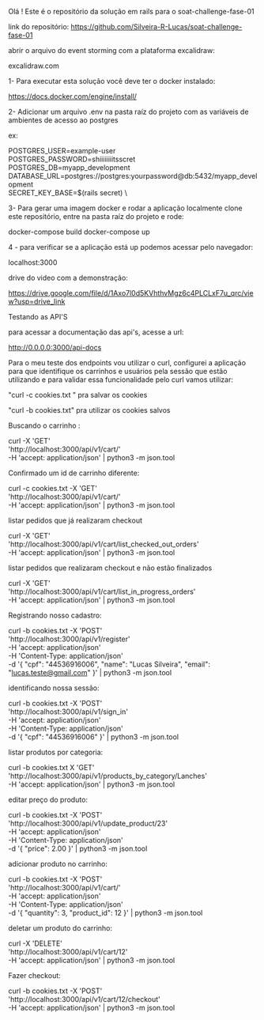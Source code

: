 Olá ! Este é o repositório da solução em rails para o soat-challenge-fase-01

link do repositório:
https://github.com/Silveira-R-Lucas/soat-challenge-fase-01

abrir o arquivo do event storming com a plataforma excalidraw:

excalidraw.com

1- Para executar esta solução você deve ter o docker instalado:

https://docs.docker.com/engine/install/

2- Adicionar um arquivo .env na pasta raíz do projeto com as variáveis de ambientes de acesso ao postgres

ex:

POSTGRES_USER=example-user \
POSTGRES_PASSWORD=shiiiiiiiitsscret \
POSTGRES_DB=myapp_development \
DATABASE_URL=postgres://postgres:yourpassword@db:5432/myapp_development \
SECRET_KEY_BASE=$(rails secret) \


3- Para gerar uma imagem docker e rodar a aplicação localmente clone este repositório, entre na pasta raíz do projeto e rode:

docker-compose build
docker-compose up

4 - para verificar se a aplicação está up podemos acessar pelo navegador:

localhost:3000

drive do video com a demonstração:

https://drive.google.com/file/d/1Axo7l0d5KVhthvMgz6c4PLCLxF7u_qrc/view?usp=drive_link

Testando as API'S

para acessar a documentação das api's, acesse a url:

http://0.0.0.0:3000/api-docs

Para o meu teste dos endpoints vou utilizar o curl, configurei a aplicação para que identifique os carrinhos e usuários pela sessão que estão utilizando e para validar essa funcionalidade pelo curl vamos utilizar:

 "curl -c cookies.txt " pra salvar os cookies
  
 "curl -b cookies.txt" pra utilizar os cookies salvos

Buscando o carrinho :

curl -X 'GET' \
  'http://localhost:3000/api/v1/cart/' \
  -H 'accept: application/json' |  python3 -m json.tool
  
Confirmado um id de carrinho diferente:

  curl -c cookies.txt -X 'GET' \
  'http://localhost:3000/api/v1/cart/' \
  -H 'accept: application/json' |  python3 -m json.tool
  
listar pedidos que já realizaram checkout

  curl -X 'GET' \
  'http://localhost:3000/api/v1/cart/list_checked_out_orders' \
  -H 'accept: application/json' |  python3 -m json.tool

listar pedidos que realizaram checkout e não estão finalizados

  curl -X 'GET' \
  'http://localhost:3000/api/v1/cart/list_in_progress_orders' \
  -H 'accept: application/json' |  python3 -m json.tool
  
Registrando nosso cadastro:

curl -b cookies.txt -X 'POST' \
  'http://localhost:3000/api/v1/register' \
  -H 'accept: application/json' \
  -H 'Content-Type: application/json' \
  -d '{
  "cpf": "44536916006",
  "name": "Lucas Silveira",
  "email": "lucas.teste@gmail.com"
}' |  python3 -m json.tool

identificando nossa sessão:

curl -b cookies.txt -X 'POST' \
  'http://localhost:3000/api/v1/sign_in' \
  -H 'accept: application/json' \
  -H 'Content-Type: application/json' \
  -d '{
  "cpf": "44536916006"
}' |  python3 -m json.tool

listar produtos por categoria:

curl -b cookies.txt X 'GET' \
  'http://localhost:3000/api/v1/products_by_category/Lanches' \
  -H 'accept: application/json' |  python3 -m json.tool
  
editar preço do produto:

curl -b cookies.txt -X 'POST' \
  'http://localhost:3000/api/v1/update_product/23' \
  -H 'accept: application/json' \
  -H 'Content-Type: application/json' \
  -d '{
  "price": 2.00
}' |  python3 -m json.tool

adicionar produto no carrinho:

curl -b cookies.txt -X 'POST' \
  'http://localhost:3000/api/v1/cart/' \
  -H 'accept: application/json' \
  -H 'Content-Type: application/json' \
  -d '{
  "quantity": 3,
  "product_id": 12
}'  |  python3 -m json.tool


deletar um produto do carrinho:

curl -X 'DELETE' \
  'http://localhost:3000/api/v1/cart/12' \
  -H 'accept: application/json' |  python3 -m json.tool

Fazer checkout:

curl -b cookies.txt  -X 'POST' \
  'http://localhost:3000/api/v1/cart/12/checkout' \
  -H 'accept: application/json' |  python3 -m json.tool
